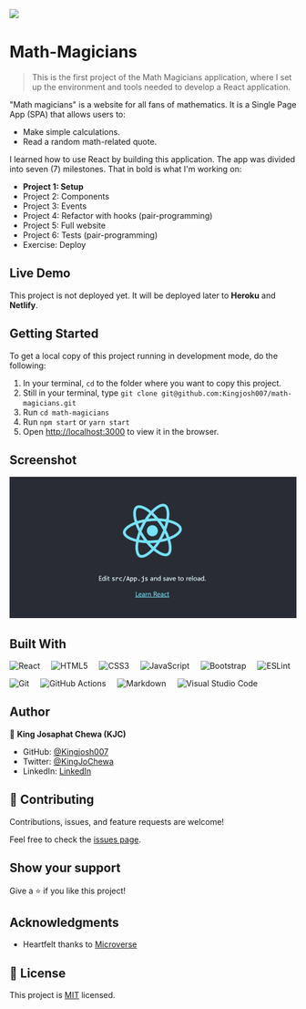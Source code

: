 ![](https://img.shields.io/badge/Microverse-blueviolet)

# Math-Magicians

> This is the first project of the Math Magicians application, where I set up the environment and tools needed to develop a React application. 

"Math magicians" is a website for all fans of mathematics. It is a Single Page App (SPA) that allows users to:

- Make simple calculations.
- Read a random math-related quote.

I learned how to use React by building this application. The app was divided into seven (7) milestones. That in bold is what I'm working on:

- **Project 1: Setup**
- Project 2: Components
- Project 3: Events
- Project 4: Refactor with hooks (pair-programming)
- Project 5: Full website
- Project 6: Tests (pair-programming)
- Exercise: Deploy


## Live Demo

This project is not deployed yet. It will be deployed later to **Heroku** and **Netlify**.

## Getting Started

To get a local copy of this project running in development mode, do the following: 

1. In your terminal, `cd` to the folder where you want to copy this project.
2. Still in your terminal, type `git clone git@github.com:Kingjosh007/math-magicians.git`
3. Run `cd math-magicians`
4. Run `npm start` or `yarn start`
5. Open [http://localhost:3000](http://localhost:3000) to view it in the browser.


## Screenshot

![Result after Setup](screenshots/1-setup.gif)

## Built With

![React](https://img.shields.io/badge/react-%2320232a.svg?style=for-the-badge&logo=react&logoColor=%2361DAFB) &nbsp; &nbsp; ![HTML5](https://img.shields.io/badge/html5-%23E34F26.svg?style=for-the-badge&logo=html5&logoColor=white) &nbsp; &nbsp; 	![CSS3](https://img.shields.io/badge/css3-%231572B6.svg?style=for-the-badge&logo=css3&logoColor=white) &nbsp; &nbsp; ![JavaScript](https://img.shields.io/badge/javascript-%23323330.svg?style=for-the-badge&logo=javascript&logoColor=%23F7DF1E) &nbsp; &nbsp; ![Bootstrap](https://img.shields.io/badge/bootstrap-%23563D7C.svg?style=for-the-badge&logo=bootstrap&logoColor=white) &nbsp; &nbsp; ![ESLint](https://img.shields.io/badge/ESLint-4B3263?style=for-the-badge&logo=eslint&logoColor=white)


![Git](https://img.shields.io/badge/git-%23F05033.svg?style=for-the-badge&logo=git&logoColor=white) &nbsp; &nbsp; ![GitHub Actions](https://img.shields.io/badge/githubactions-%232671E5.svg?style=for-the-badge&logo=githubactions&logoColor=white) &nbsp; &nbsp; ![Markdown](https://img.shields.io/badge/markdown-%23000000.svg?style=for-the-badge&logo=markdown&logoColor=white) &nbsp; &nbsp; ![Visual Studio Code](https://img.shields.io/badge/Visual%20Studio%20Code-0078d7.svg?style=for-the-badge&logo=visual-studio-code&logoColor=white) 


## Author

👤 **King Josaphat Chewa (KJC)**

- GitHub: [@Kingjosh007](https://github.com/Kingjosh007)
- Twitter: [@KingJoChewa](https://twitter.com/KingJoChewa)
- LinkedIn: [LinkedIn](https://www.linkedin.com/in/king-josaphat-chewa-aa154011b/)


## 🤝 Contributing

Contributions, issues, and feature requests are welcome!

Feel free to check the [issues page](../../issues/).

## Show your support

Give a ⭐️ if you like this project!

## Acknowledgments

- Heartfelt thanks to [Microverse](https://www.microverse.org/)

## 📝 License

This project is [MIT](./MIT.md) licensed.